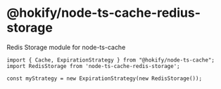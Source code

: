 # @hokify/node-ts-cache-redius-storage

Redis Storage module for node-ts-cache

```
import { Cache, ExpirationStrategy } from "@hokify/node-ts-cache";
import RedisStorage from 'node-ts-cache-redis-storage';

const myStrategy = new ExpirationStrategy(new RedisStorage());
```
